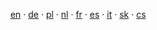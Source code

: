 <i class="fa fa-language"></i>
 &nbsp; <a href="{{base-url}}en">en</a>
 · <a href="{{base-url}}de">de</a>
 · <a href="{{base-url}}pl">pl</a>
 · <a href="{{base-url}}nl">nl</a>
 · <a href="{{base-url}}fr">fr</a>
 · <a href="{{base-url}}es">es</a>
 · <a href="{{base-url}}it">it</a>
 · <a href="{{base-url}}sk">sk</a>
 · <a href="{{base-url}}">cs</a>